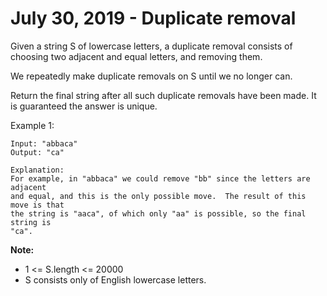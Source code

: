 # July 30, 2019 - Duplicate removal

Given a string S of lowercase letters, a duplicate removal consists of choosing 
two adjacent and equal letters, and removing them.

We repeatedly make duplicate removals on S until we no longer can.

Return the final string after all such duplicate removals have been made. 
It is guaranteed the answer is unique.

 

Example 1:
```
Input: "abbaca"
Output: "ca"

Explanation: 
For example, in "abbaca" we could remove "bb" since the letters are adjacent 
and equal, and this is the only possible move.  The result of this move is that 
the string is "aaca", of which only "aa" is possible, so the final string is 
"ca".
```

**Note:**
- 1 <= S.length <= 20000
- S consists only of English lowercase letters.